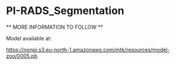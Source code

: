 # PI-RADS_Segmentation

** MORE INFORMATION TO FOLLOW **

Model available at:

https://nonpi.s3.eu-north-1.amazonaws.com/mtk/resources/model-zoo/0005.pb
